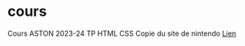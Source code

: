 # cours
Cours ASTON 2023-24
TP HTML CSS 
Copie du site de nintendo [Lien](https://www.nintendo.fr/)
